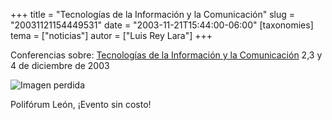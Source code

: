 +++
title = "Tecnologías de la Información y la Comunicación"
slug = "20031121154449531"
date = "2003-11-21T15:44:00-06:00"
[taxonomies]
tema = ["noticias"]
autor = ["Luis Rey Lara"]
+++

Conferencias sobre: [Tecnologías de la Información y la
Comunicación](http://seid.guanajuato.gob.mx/seid/web/Registro/Informacion1.htm)
2,3 y 4 de diciembre de 2003

![Imagen perdida](../images/20031121154449531_1.png)

Polifórum León, ¡Evento sin costo!
